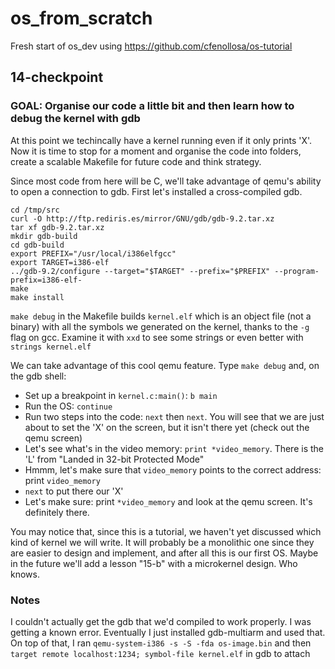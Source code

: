 # os_from_scratch
Fresh start of os_dev using https://github.com/cfenollosa/os-tutorial

## 14-checkpoint

### GOAL: Organise our code a little bit and then learn how to debug the kernel with gdb

At this point we techincally have a kernel running even if it only prints 'X'. Now it is time to stop for a moment and organise the code into folders, create a scalable Makefile for future code and think strategy.

Since most code from here will be C, we'll take advantage of qemu's ability to open a connection to gdb. First let's installed a cross-compiled gdb.

```
cd /tmp/src
curl -O http://ftp.rediris.es/mirror/GNU/gdb/gdb-9.2.tar.xz
tar xf gdb-9.2.tar.xz
mkdir gdb-build
cd gdb-build
export PREFIX="/usr/local/i386elfgcc"
export TARGET=i386-elf
../gdb-9.2/configure --target="$TARGET" --prefix="$PREFIX" --program-prefix=i386-elf-
make
make install
```

`make debug` in the Makefile builds `kernel.elf` which is an object file (not a binary) with all the symbols we generated on the kernel, thanks to the `-g` flag on gcc. Examine it with `xxd` to see some strings or even better with `strings kernel.elf`

We can take advantage of this cool qemu feature. Type `make debug` and, on the gdb shell:

* Set up a breakpoint in `kernel.c:main()`: `b main`
* Run the OS: `continue`
* Run two steps into the code: `next` then `next`. You will see that we are just about to set the 'X' on the screen, but it isn't there yet (check out the qemu screen)
* Let's see what's in the video memory: `print *video_memory`. There is the 'L' from "Landed in 32-bit Protected Mode"
* Hmmm, let's make sure that `video_memory` points to the correct address: print `video_memory`
* `next` to put there our 'X'
* Let's make sure: print `*video_memory` and look at the qemu screen. It's definitely there.

You may notice that, since this is a tutorial, we haven't yet discussed which kind of kernel we will write. It will probably be a monolithic one since they are easier to design and implement, and after all this is our first OS. Maybe in the future we'll add a lesson "15-b" with a microkernel design. Who knows.

### Notes
I couldn't actually get the gdb that we'd compiled to work properly. I was getting a known error.
Eventually I just installed gdb-multiarm and used that.
On top of that, I ran `qemu-system-i386 -s -S -fda os-image.bin` and then `target remote localhost:1234; symbol-file kernel.elf` in gdb to attach
